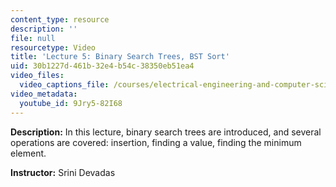```yaml
---
content_type: resource
description: ''
file: null
resourcetype: Video
title: 'Lecture 5: Binary Search Trees, BST Sort'
uid: 30b1227d-461b-32e4-b54c-38350eb51ea4
video_files:
  video_captions_file: /courses/electrical-engineering-and-computer-science/6-006-introduction-to-algorithms-fall-2011/lecture-videos/lecture-5-binary-search-trees-bst-sort/9Jry5-82I68.vtt
video_metadata:
  youtube_id: 9Jry5-82I68
---
```


**Description:** In this lecture, binary search trees are introduced, and several operations are covered: insertion, finding a value, finding the minimum element.

**Instructor:** Srini Devadas